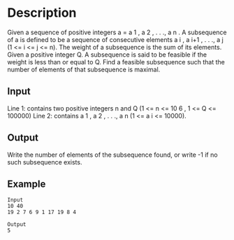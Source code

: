 # Description
Given a sequence of positive integers a = a
1
, a
2
, . . ., a
n
. A subsequence of a is defined to be a sequence of consecutive elements a
i
, a
i+1
, . . ., a
j 
(1 <= i <= j <= n). The weight of a subsequence is the sum of its elements. Given a positive integer Q. A subsequence is said to be feasible if the weight is less than or equal to Q.
Find a feasible subsequence such that the number of elements of that subsequence is maximal.
## Input
Line 1: contains two positive integers n and Q (1 <= n <= 10
6
, 1 <= Q <= 100000)
Line 2: contains a
1
, a
2
, . . ., a
n
 (1 <= a
i
 <= 10000).
## Output
Write the number of elements of the subsequence found, or write -1 if no such subsequence exists.
## Example
    Input
    10 40
    19 2 7 6 9 1 17 19 8 4
    
    Output
    5
